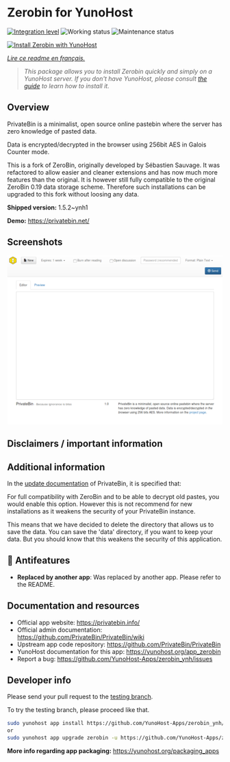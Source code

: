 <!--
N.B.: This README was automatically generated by https://github.com/YunoHost/apps/tree/master/tools/README-generator
It shall NOT be edited by hand.
-->

# Zerobin for YunoHost

[![Integration level](https://dash.yunohost.org/integration/zerobin.svg)](https://dash.yunohost.org/appci/app/zerobin) ![Working status](https://ci-apps.yunohost.org/ci/badges/zerobin.status.svg) ![Maintenance status](https://ci-apps.yunohost.org/ci/badges/zerobin.maintain.svg)

[![Install Zerobin with YunoHost](https://install-app.yunohost.org/install-with-yunohost.svg)](https://install-app.yunohost.org/?app=zerobin)

*[Lire ce readme en français.](./README_fr.md)*

> *This package allows you to install Zerobin quickly and simply on a YunoHost server.
If you don't have YunoHost, please consult [the guide](https://yunohost.org/#/install) to learn how to install it.*

## Overview

PrivateBin is a minimalist, open source online pastebin where the server has zero knowledge of pasted data.

Data is encrypted/decrypted in the browser using 256bit AES in Galois Counter mode.

This is a fork of ZeroBin, originally developed by Sébastien Sauvage. It was refactored to allow easier and cleaner extensions and has now much more features than the original. It is however still fully compatible to the original ZeroBin 0.19 data storage scheme. Therefore such installations can be upgraded to this fork without loosing any data.


**Shipped version:** 1.5.2~ynh1

**Demo:** https://privatebin.net/

## Screenshots

![Screenshot of Zerobin](./doc/screenshots/screenshot.png)

## Disclaimers / important information

## Additional information

In the [update documentation](https://github.com/PrivateBin/PrivateBin/wiki/Configuration#zerobincompatibility) of PrivateBin, it is specified that:

For full compatibility with ZeroBin and to be able to decrypt old pastes, you would enable this option. However this is not recommend for new installations as it weakens the security of your PrivateBin instance.

This means that we have decided to delete the directory that allows us to save the data. You can save the 'data' directory, if you want to keep your data. But you should know that this weakens the security of this application.

## :red_circle: Antifeatures

- **Replaced by another app**: Was replaced by another app. Please refer to the README.

## Documentation and resources

* Official app website: <https://privatebin.info/>
* Official admin documentation: <https://github.com/PrivateBin/PrivateBin/wiki>
* Upstream app code repository: <https://github.com/PrivateBin/PrivateBin>
* YunoHost documentation for this app: <https://yunohost.org/app_zerobin>
* Report a bug: <https://github.com/YunoHost-Apps/zerobin_ynh/issues>

## Developer info

Please send your pull request to the [testing branch](https://github.com/YunoHost-Apps/zerobin_ynh/tree/testing).

To try the testing branch, please proceed like that.

``` bash
sudo yunohost app install https://github.com/YunoHost-Apps/zerobin_ynh/tree/testing --debug
or
sudo yunohost app upgrade zerobin -u https://github.com/YunoHost-Apps/zerobin_ynh/tree/testing --debug
```

**More info regarding app packaging:** <https://yunohost.org/packaging_apps>
